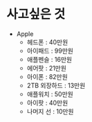 # 사고싶은 것

- Apple
  - 헤드폰 : 40만원
  - 아이패드 : 99만원
  - 애플펜슬 : 16만원
  - 에어팟 : 21만원
  - 아이폰 : 82만원
  - 2TB 외장하드 : 13만원
  - 애플워치 : 50만원
  - 아이팟 : 40만원
  - 나머지 선 : 10만원